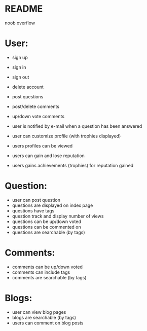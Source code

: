 # README

noob overflow

# User:

* sign up
* sign in
* sign out
* delete account

* post questions
* post/delete comments
* up/down vote comments

* user is notified by e-mail when a question has been answered
* user can customize profile (with trophies displayed)
* users profiles can be viewed
* users can gain and lose reputation
* users gains achievements (trophies) for reputation gained


# Question:

* user can post question
* questions are displayed on index page
* questions have tags
* question track and display number of views
* questions can be up/down voted
* questions can be commented on
* questions are searchable (by tags)

# Comments:

* comments can be up/down voted
* comments can include tags
* comments are searchable (by tags)

# Blogs:

* user can view blog pages
* blogs are searchable (by tags)
* users can comment on blog posts
